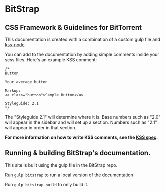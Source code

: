 # BitStrap
## CSS Framework & Guidelines for BitTorrent

This documentation is created with a combination of a custom gulp file and [kss-node](https://github.com/kss-node/kss-node).

You can add to the documentation by adding simple comments inside your scss files. Here's an example KSS comment:

```
/*
Button

Your average button

Markup:
<a class="button">Sample Button</a>

Styleguide: 2.1
*/
```

The "Styleguide 2.1" will determine where it is. Base numbers such as "2.0" will appear in the sidebar and will set up a section. Numbers such as "2.1" will appear in order in that section.

**For more information on how to write KSS comments, see the [KSS spec](https://github.com/kss-node/kss/blob/spec/SPEC.md).**

## Running & building BitStrap's documentation.

This site is built using the gulp file in the BitStrap repo. 

Run ```gulp bitstrap``` to run a local version of the documentation 

Run ```gulp bitstrap-build``` to only build it.
